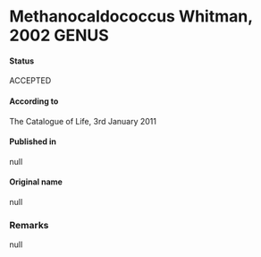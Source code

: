 # Methanocaldococcus Whitman, 2002 GENUS

#### Status
ACCEPTED

#### According to
The Catalogue of Life, 3rd January 2011

#### Published in
null

#### Original name
null

### Remarks
null